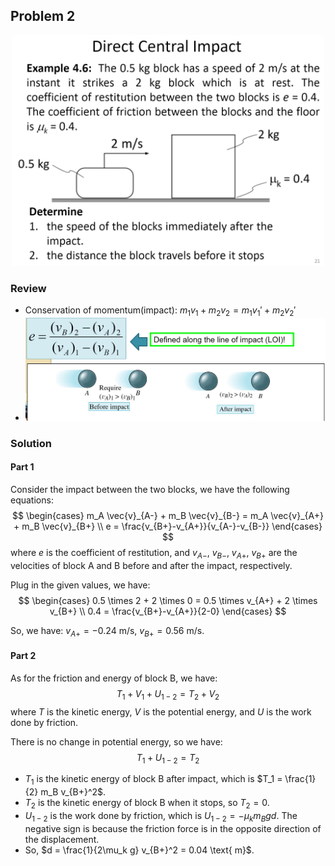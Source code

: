 ## Problem 2

<div style="text-align:center">
  <img src="https://github.com/leishi23/Dynamics_TA/blob/main/Discussion_5_2_Sol/Screenshot%202023-10-26%20220453.png?raw=true" width="500"/>   
</div>


### Review
- Conservation of momentum(impact): $m_1v_1+m_2v_2=m_1v_1'+m_2v_2'$
- <div style="text-align:center">
  <img src="https://github.com/leishi23/Dynamics_TA/blob/main/Discussion_5_2_Sol/Screenshot%202023-10-26%20220833.png?raw=true" width="500"/>   
</div>

<!-- Page Seg -->
<div style="page-break-after: always;"></div>

### Solution

#### Part 1
Consider the impact between the two blocks, we have the following equations:
$$
\begin{cases}
m_A \vec{v}_{A-} + m_B \vec{v}_{B-} = m_A \vec{v}_{A+} + m_B \vec{v}_{B+} \\
e = \frac{v_{B+}-v_{A+}}{v_{A-}-v_{B-}}
\end{cases}
$$
where $e$ is the coefficient of restitution, and $v_{A-}$, $v_{B-}$, $v_{A+}$, $v_{B+}$ are the velocities of block A and B before and after the impact, respectively.

Plug in the given values, we have:
$$
\begin{cases}
0.5 \times 2 + 2 \times 0 = 0.5 \times v_{A+} + 2 \times v_{B+} \\
0.4 = \frac{v_{B+}-v_{A+}}{2-0}
\end{cases}
$$

So, we have: $v_{A+} = -0.24 \text{ m/s}$, $v_{B+} = 0.56 \text{ m/s}$.

#### Part 2
As for the friction and energy of block B, we have:
$$T_1 + V_1 + U_{1-2} = T_2 + V_2$$
where $T$ is the kinetic energy, $V$ is the potential energy, and $U$ is the work done by friction.

There is no change in potential energy, so we have: 
$$T_1 + U_{1-2} = T_2 $$

- $T_1$ is the kinetic energy of block B after impact, which is $T_1 = \frac{1}{2} m_B v_{B+}^2$.
- $T_2$ is the kinetic energy of block B when it stops, so $T_2 = 0$.
- $U_{1-2}$ is the work done by friction, which is $U_{1-2} = -\mu_k m_B g d$. The negative sign is because the friction force is in the opposite direction of the displacement.
- So, $d = \frac{1}{2\mu_k g} v_{B+}^2 = 0.04 \text{ m}$.


<!-- Page Seg -->
<div style="page-break-after: always;"></div>

